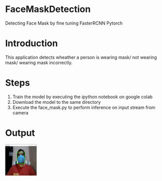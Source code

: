 # FaceMaskDetection
Detecting Face Mask by fine tuning FasterRCNN Pytorch

# Introduction
This application detects wheather a person is wearing mask/ not wearing mask/ wearing mask incorrectly.

# Steps
1. Train the model by executing the ipython notebook on google colab
2. Download the model to the same directory
3. Execute the face_mask.py to perform inference on input stream from camera

# Output
<img src=with_mask.png height=100 width=100>
